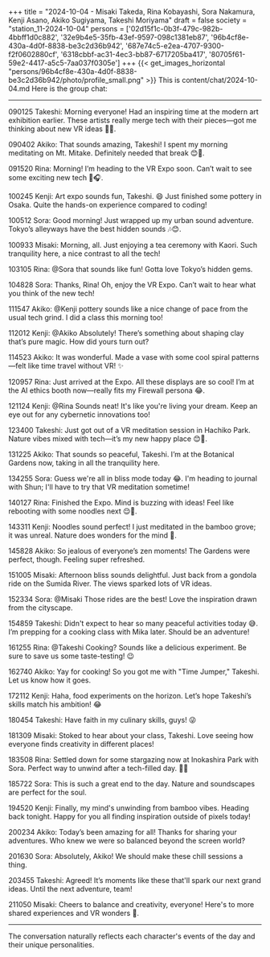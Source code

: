 +++
title = "2024-10-04 - Misaki Takeda, Rina Kobayashi, Sora Nakamura, Kenji Asano, Akiko Sugiyama, Takeshi Moriyama"
draft = false
society = "station_11-2024-10-04"
persons = ['02d15f1c-0b3f-479c-982b-4bbff1d0c882', '32e9b4e5-35fb-43ef-9597-098c1381eb87', '96b4cf8e-430a-4d0f-8838-be3c2d36b942', '687e74c5-e2ea-4707-9300-f2f0602880cf', '6318cbbf-ac31-4ec3-bb87-6717205ba417', '80705f61-59e2-4417-a5c5-7aa037f0305e']
+++
{{< get_images_horizontal "persons/96b4cf8e-430a-4d0f-8838-be3c2d36b942/photo/profile_small.png" >}}
This is content/chat/2024-10-04.md
Here is the group chat:

---

090125 Takeshi: Morning everyone! Had an inspiring time at the modern art exhibition earlier. These artists really merge tech with their pieces—got me thinking about new VR ideas 📲🎨.

090402 Akiko: That sounds amazing, Takeshi! I spent my morning meditating on Mt. Mitake. Definitely needed that break 😊🌿.

091520 Rina: Morning! I’m heading to the VR Expo soon. Can’t wait to see some exciting new tech 🚀🎧.

100245 Kenji: Art expo sounds fun, Takeshi. 😄 Just finished some pottery in Osaka. Quite the hands-on experience compared to coding!

100512 Sora: Good morning! Just wrapped up my urban sound adventure. Tokyo’s alleyways have the best hidden sounds 🎶😊.

100933 Misaki: Morning, all. Just enjoying a tea ceremony with Kaori. Such tranquility here, a nice contrast to all the tech!

103105 Rina: @Sora that sounds like fun! Gotta love Tokyo’s hidden gems.

104828 Sora: Thanks, Rina! Oh, enjoy the VR Expo. Can’t wait to hear what you think of the new tech!

111547 Akiko: @Kenji pottery sounds like a nice change of pace from the usual tech grind. I did a class this morning too!

112012 Kenji: @Akiko Absolutely! There’s something about shaping clay that’s pure magic. How did yours turn out?

114523 Akiko: It was wonderful. Made a vase with some cool spiral patterns—felt like time travel without VR! ✨

120957 Rina: Just arrived at the Expo. All these displays are so cool! I’m at the AI ethics booth now—really fits my Firewall persona 😂.

121124 Kenji: @Rina Sounds neat! It's like you're living your dream. Keep an eye out for any cybernetic innovations too!

123400 Takeshi: Just got out of a VR meditation session in Hachiko Park. Nature vibes mixed with tech—it’s my new happy place 😊🌳.

131225 Akiko: That sounds so peaceful, Takeshi. I’m at the Botanical Gardens now, taking in all the tranquility here.

134255 Sora: Guess we're all in bliss mode today 😂. I'm heading to journal with Shun; I'll have to try that VR meditation sometime!

140127 Rina: Finished the Expo. Mind is buzzing with ideas! Feel like rebooting with some noodles next 😌🍜.

143311 Kenji: Noodles sound perfect! I just meditated in the bamboo grove; it was unreal. Nature does wonders for the mind 🌿.

145828 Akiko: So jealous of everyone’s zen moments! The Gardens were perfect, though. Feeling super refreshed.

151005 Misaki: Afternoon bliss sounds delightful. Just back from a gondola ride on the Sumida River. The views sparked lots of VR ideas.

152334 Sora: @Misaki Those rides are the best! Love the inspiration drawn from the cityscape. 

154859 Takeshi: Didn't expect to hear so many peaceful activities today 😅. I’m prepping for a cooking class with Mika later. Should be an adventure!

161255 Rina: @Takeshi Cooking? Sounds like a delicious experiment. Be sure to save us some taste-testing! 😉

162740 Akiko: Yay for cooking! So you got me with "Time Jumper," Takeshi. Let us know how it goes.

172112 Kenji: Haha, food experiments on the horizon. Let’s hope Takeshi’s skills match his ambition! 😂

180454 Takeshi: Have faith in my culinary skills, guys! 😜 

181309 Misaki: Stoked to hear about your class, Takeshi. Love seeing how everyone finds creativity in different places!

183508 Rina: Settled down for some stargazing now at Inokashira Park with Sora. Perfect way to unwind after a tech-filled day. 🌌✨

185722 Sora: This is such a great end to the day. Nature and soundscapes are perfect for the soul. 

194520 Kenji: Finally, my mind's unwinding from bamboo vibes. Heading back tonight. Happy for you all finding inspiration outside of pixels today!

200234 Akiko: Today’s been amazing for all! Thanks for sharing your adventures. Who knew we were so balanced beyond the screen world?

201630 Sora: Absolutely, Akiko! We should make these chill sessions a thing. 

203455 Takeshi: Agreed! It’s moments like these that'll spark our next grand ideas. Until the next adventure, team!

211050 Misaki: Cheers to balance and creativity, everyone! Here's to more shared experiences and VR wonders 🌟.

---

The conversation naturally reflects each character's events of the day and their unique personalities.
